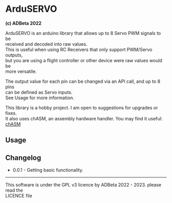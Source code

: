 # ArduSERVO
<b> (c) ADBeta 2022 </b>

ArduSERVO is an arduino library that allows up to 8 Servo PWM signals to be  
received and decoded into raw values.  
This is useful when using RC Receivers that only support PWM/Servo outputs,  
but you are using a flight controller or other device were raw values would be  
more versatile.  

The output value for each pin can be changed via an API call, and up to 8 pins  
can be defined as Servo inputs.  
See Usage for more information.  

This library is a hobby project. I am open to suggestions for upgrades or fixes.  
It also uses chASM, an assembly hardware handler. You may find it useful: [chASM](https://github.com/ADBeta/chASM)

## Usage

## Changelog
* 0.0.1 - Getting basic functionality.

--------------------------------------------------------------------------------
This software is under the GPL v3 licence by ADBeta 2022 - 2023. please read the  
LICENCE file
